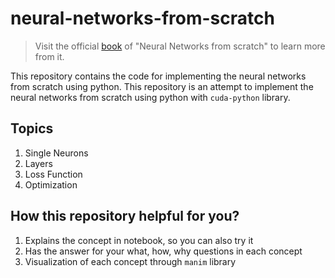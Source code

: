 # neural-networks-from-scratch
> Visit the official [book](https://nnfs.io/) of "Neural Networks from scratch" to learn more from it.

This repository contains the code for implementing the neural networks from scratch using python.
This repository is an attempt to implement the neural networks from scratch using python with `cuda-python` library.

## Topics
1. Single Neurons
2. Layers
3. Loss Function
4. Optimization

## How this repository helpful for you?
1. Explains the concept in notebook, so you can also try it
2. Has the answer for your what, how, why questions in each concept
3. Visualization of each concept through `manim` library